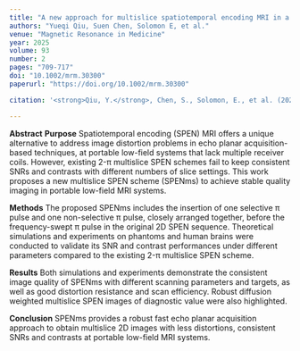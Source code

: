 ```yaml
---
title: "A new approach for multislice spatiotemporal encoding MRI in a portable low‐field system "
authors: "Yueqi Qiu, Suen Chen, Solomon E, et al."
venue: "Magnetic Resonance in Medicine"
year: 2025
volume: 93
number: 2
pages: "709-717"
doi: "10.1002/mrm.30300"
paperurl: "https://doi.org/10.1002/mrm.30300"

citation: '<strong>Qiu, Y.</strong>, Chen, S., Solomon, E., et al. (2025). &quot;A new approach for multislice spatiotemporal encoding MRI in a portable low‐field system.&quot; <i>Magnetic Resonance in Medicine</i>. 93(2), 709-717. doi: <a href="https://doi.org/10.1002/mrm.30300">10.1002/mrm.30300</a>'

---
```



**Abstract**
**Purpose**
Spatiotemporal encoding (SPEN) MRI offers a unique alternative to address image distortion problems in echo planar acquisition-based techniques, at portable low-field systems that lack multiple receiver coils. However, existing 2-π multislice SPEN schemes fail to keep consistent SNRs and contrasts with different numbers of slice settings. This work proposes a new multislice SPEN scheme (SPENms) to achieve stable quality imaging in portable low-field MRI systems.

**Methods**
The proposed SPENms includes the insertion of one selective π pulse and one non-selective π pulse, closely arranged together, before the frequency-swept π pulse in the original 2D SPEN sequence. Theoretical simulations and experiments on phantoms and human brains were conducted to validate its SNR and contrast performances under different parameters compared to the existing 2-π multislice SPEN scheme.

**Results**
Both simulations and experiments demonstrate the consistent image quality of SPENms with different scanning parameters and targets, as well as good distortion resistance and scan efficiency. Robust diffusion weighted multislice SPEN images of diagnostic value were also highlighted.

**Conclusion**
SPENms provides a robust fast echo planar acquisition approach to obtain multislice 2D images with less distortions, consistent SNRs and contrasts at portable low-field MRI systems.